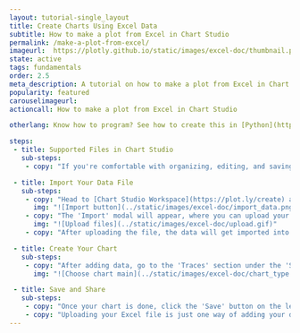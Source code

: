 ```yaml
---
layout: tutorial-single_layout
title: Create Charts Using Excel Data
subtitle: How to make a plot from Excel in Chart Studio
permalink: /make-a-plot-from-excel/
imageurl:  https://plotly.github.io/static/images/excel-doc/thumbnail.png
state: active
tags: fundamentals
order: 2.5
meta_description: A tutorial on how to make a plot from Excel in Chart Studio.
popularity: featured
carouselimageurl:
actioncall: How to make a plot from Excel in Chart Studio

otherlang: Know how to program? See how to create this in [Python](https://plot.ly/python/plot-data-from-csv/).

steps:
 - title: Supported Files in Chart Studio
   sub-steps:
    - copy: "If you're comfortable with organizing, editing, and saving your data in an Excel spreadsheet or worksheet, Chart Studio has made it convenient for you to upload your own data files by accepting them in .xls, .xlsx, and .csv formats."

 - title: Import Your Data File
   sub-steps:
    - copy: "Head to [Chart Studio Workspace](https://plot.ly/create) and click on the 'Import' button next to your username in the top-right corner of the workspace."
      img: "![Import button](../static/images/excel-doc/import_data.png)"
    - copy: "The 'Import' modal will appear, where you can upload your local data-file saved in the above mentioned format under the 'Upload' tab. You can either click the 'Upload' button or simply drag and drop the file into the window within the modal."
      img: "![Upload files](../static/images/excel-doc/upload.gif)"
    - copy: "After uploading the file, the data will get imported into a new grid in the workspace."

 - title: Create Your Chart
   sub-steps:
    - copy: "After adding data, go to the 'Traces' section under the 'Structure' menu on the left-hand side, then select the chart type of your choice under the attribute 'Type'. If you have a particular plot in mind but need help getting started, visit our [Help page](http://help.plot.ly/tutorials/) for more tutorials."
      img: "![Choose chart main](../static/images/excel-doc/chart_type.png)"

 - title: Save and Share
   sub-steps:
    - copy: "Once your chart is done, click the 'Save' button on the left-hand side. To learn more about saving, sharing, and exporting your work, visit [this](http://help.plot.ly/save-share-and-export-in-plotly/) page."
    - copy: "Uploading your Excel file is just one way of adding your data to Chart Studio. For more information, including working with multiple data sets, see [this](http://help.plot.ly/add-data-to-the-plotly-grid/) tutorial!"
---
```

